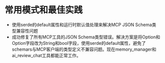 # 常用模式和最佳实践

- 使用serde的default属性和运行时默认值处理来解决MCP JSON Schema类型兼容性问题
- 成功修复了所有MCP工具的JSON Schema类型错误。解决方案是将Option<String>和Option<bool>字段改为String和bool字段，使用serde的default属性，避免了schemars与MCP客户端的类型定义不兼容问题。现在memory_manager和ai_review_chat工具都能正常工作。
